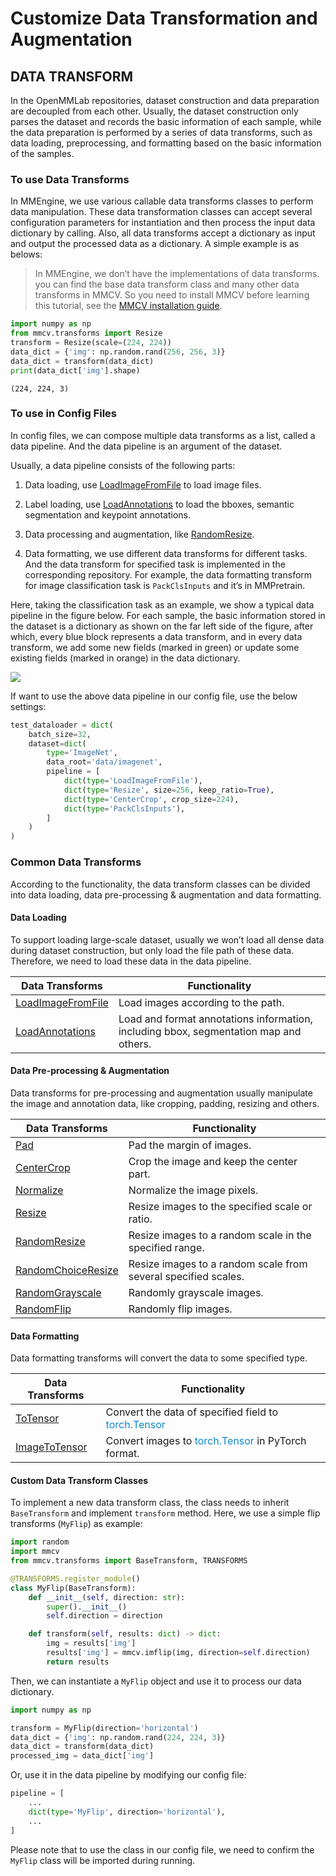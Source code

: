 # Customize Data Transformation and Augmentation

## DATA TRANSFORM

In the OpenMMLab repositories, dataset construction and data preparation are decoupled from each other. Usually, the dataset construction only parses the dataset and records the basic information of each sample, while the data preparation is performed by a series of data transforms, such as data loading, preprocessing, and formatting based on the basic information of the samples.

### To use Data Transforms

In MMEngine, we use various callable data transforms classes to perform data manipulation. These data transformation classes can accept several configuration parameters for instantiation and then process the input data dictionary by calling. Also, all data transforms accept a dictionary as input and output the processed data as a dictionary. A simple example is as belows:

> In MMEngine, we don’t have the implementations of data transforms. you can find the base data transform class and many other data transforms in MMCV. So you need to install MMCV before learning this tutorial, see the [MMCV installation guide](https://mmcv.readthedocs.io/en/2.x/get_started/installation.html).

```python
import numpy as np
from mmcv.transforms import Resize
transform = Resize(scale=(224, 224))
data_dict = {'img': np.random.rand(256, 256, 3)}
data_dict = transform(data_dict)
print(data_dict['img'].shape)
```

```shell
(224, 224, 3)
```

### To use in Config Files

In config files, we can compose multiple data transforms as a list, called a data pipeline. And the data pipeline is an argument of the dataset.

Usually, a data pipeline consists of the following parts:

1. Data loading, use [LoadImageFromFile](https://mmcv.readthedocs.io/en/2.x/api/generated/mmcv.transforms.LoadImageFromFile.html#mmcv.transforms.LoadImageFromFile) to load image files.

2. Label loading, use [LoadAnnotations](https://mmcv.readthedocs.io/en/2.x/api/generated/mmcv.transforms.LoadAnnotations.html#mmcv.transforms.LoadAnnotations) to load the bboxes, semantic segmentation and keypoint annotations.

3. Data processing and augmentation, like [RandomResize](https://mmcv.readthedocs.io/en/2.x/api/generated/mmcv.transforms.RandomResize.html#mmcv.transforms.RandomResize).

4. Data formatting, we use different data transforms for different tasks. And the data transform for specified task is implemented in the corresponding repository. For example, the data formatting transform for image classification task is `PackClsInputs` and it’s in MMPretrain.

Here, taking the classification task as an example, we show a typical data pipeline in the figure below. For each sample, the basic information stored in the dataset is a dictionary as shown on the far left side of the figure, after which, every blue block represents a data transform, and in every data transform, we add some new fields (marked in green) or update some existing fields (marked in orange) in the data dictionary.

![](https://user-images.githubusercontent.com/26739999/206081993-d5351151-466c-4b13-bf6d-9441c0c896c8.png)

If want to use the above data pipeline in our config file, use the below settings:

```python
test_dataloader = dict(
    batch_size=32,
    dataset=dict(
        type='ImageNet',
        data_root='data/imagenet',
        pipeline = [
            dict(type='LoadImageFromFile'),
            dict(type='Resize', size=256, keep_ratio=True),
            dict(type='CenterCrop', crop_size=224),
            dict(type='PackClsInputs'),
        ]
    )
)
```

### Common Data Transforms

According to the functionality, the data transform classes can be divided into data loading, data pre-processing & augmentation and data formatting.

#### Data Loading

To support loading large-scale dataset, usually we won’t load all dense data during dataset construction, but only load the file path of these data. Therefore, we need to load these data in the data pipeline.

| Data Transforms                                                                                                     | Functionality                                                                         |
| ------------------------------------------------------------------------------------------------------------------- | ------------------------------------------------------------------------------------- |
| [LoadImageFromFile](https://mmcv.readthedocs.io/en/2.x/api/generated/mmcv.transforms.LoadImageFromFile.html#mmcv.transforms.LoadImageFromFile) | Load images according to the path.                                                    |
| [LoadAnnotations](https://mmcv.readthedocs.io/en/2.x/api/generated/mmcv.transforms.LoadImageFromFile.html#mmcv.transforms.LoadImageFromFile) | Load and format annotations information, including bbox, segmentation map and others. |

#### Data Pre-processing & Augmentation

Data transforms for pre-processing and augmentation usually manipulate the image and annotation data, like cropping, padding, resizing and others.

| Data Transforms                                                                                                                            | Functionality                                                  |
| ------------------------------------------------------------------------------------------------------------------------------------------ | -------------------------------------------------------------- |
| [Pad](https://mmcv.readthedocs.io/en/2.x/api/generated/mmcv.transforms.Pad.html#mmcv.transforms.Pad)                                       | Pad the margin of images.                                      |
| [CenterCrop](https://mmcv.readthedocs.io/en/2.x/api/generated/mmcv.transforms.CenterCrop.html#mmcv.transforms.CenterCrop)                  | Crop the image and keep the center part.                       |
| [Normalize](https://mmcv.readthedocs.io/en/2.x/api/generated/mmcv.transforms.Normalize.html#mmcv.transforms.Normalize)                     | Normalize the image pixels.                                    |
| [Resize](https://mmcv.readthedocs.io/en/2.x/api/generated/mmcv.transforms.Resize.html#mmcv.transforms.Resize)                              | Resize images to the specified scale or ratio.                 |
| [RandomResize](https://mmcv.readthedocs.io/en/2.x/api/generated/mmcv.transforms.RandomResize.html#mmcv.transforms.RandomResize)            | Resize images to a random scale in the specified range.        |
| [RandomChoiceResize](https://mmcv.readthedocs.io/en/2.x/api/generated/mmcv.transforms.RandomChoiceResize.html#mmcv.transforms.RandomChoiceResize) | Resize images to a random scale from several specified scales. |
| [RandomGrayscale](https://mmcv.readthedocs.io/en/2.x/api/generated/mmcv.transforms.RandomGrayscale.html#mmcv.transforms.RandomGrayscale)   | Randomly grayscale images.                                     |
| [RandomFlip](https://mmcv.readthedocs.io/en/2.x/api/generated/mmcv.transforms.RandomFlip.html#mmcv.transforms.RandomFlip)                  | Randomly flip images.                                          |

#### Data Formatting

Data formatting transforms will convert the data to some specified type.

| Data Transforms                                                                                                            | Functionality                                                                  |
| -------------------------------------------------------------------------------------------------------------------------- | ------------------------------------------------------------------------------ |
| [ToTensor](https://mmcv.readthedocs.io/en/2.x/api/generated/mmcv.transforms.ToTensor.html#mmcv.transforms.ToTensor)        | Convert the data of specified field to <font color=#1188cb>torch.Tensor</font> |
| [ImageToTensor](https://mmcv.readthedocs.io/en/2.x/api/generated/mmcv.transforms.ImageToTensor.html#mmcv.transforms.ImageToTensor) | Convert images to <font color=#1188cb>torch.Tensor</font> in PyTorch format.   |

#### Custom Data Transform Classes

To implement a new data transform class, the class needs to inherit `BaseTransform` and implement `transform` method. Here, we use a simple flip transforms (`MyFlip`) as example:

```python
import random
import mmcv
from mmcv.transforms import BaseTransform, TRANSFORMS

@TRANSFORMS.register_module()
class MyFlip(BaseTransform):
    def __init__(self, direction: str):
        super().__init__()
        self.direction = direction

    def transform(self, results: dict) -> dict:
        img = results['img']
        results['img'] = mmcv.imflip(img, direction=self.direction)
        return results
```

Then, we can instantiate a `MyFlip` object and use it to process our data dictionary.

```python
import numpy as np

transform = MyFlip(direction='horizontal')
data_dict = {'img': np.random.rand(224, 224, 3)}
data_dict = transform(data_dict)
processed_img = data_dict['img']
```

Or, use it in the data pipeline by modifying our config file:

```python
pipeline = [
    ...
    dict(type='MyFlip', direction='horizontal'),
    ...
]
```

Please note that to use the class in our config file, we need to confirm the `MyFlip` class will be imported during running.
